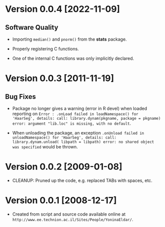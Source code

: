 # Version 0.0.4 [2022-11-09]

## Software Quality

 * Importing `median()` and `pnorm()` from the **stats** package.
 
 * Properly registering C functions.
 
 * One of the internal C functions was only implicitly declared.
 

# Version 0.0.3 [2011-11-19]

## Bug Fixes

 * Package no longer gives a warning (error in R devel) when loaded
   reporting on `Error : .onLoad failed in loadNamespace() for
   'HaarSeg', details: call: library.dynam(pkgname, package = pkgname)
   error: argument "lib.loc" is missing, with no default`.
   
 * When unloading the package, an exception `.onUnload failed in
   unloadNamespace() for 'HaarSeg', details: call:
   library.dynam.unload( libpath = libpath) error: no shared object
   was specified` would be thrown.


# Version 0.0.2 [2009-01-08]

 * CLEANUP: Pruned up the code, e.g. replaced TABs with spaces, etc.


# Version 0.0.1 [2008-12-17]

 *  Created from script and source code available online
    at `http://www.ee.technion.ac.il/Sites/People/YoninaEldar/`.
